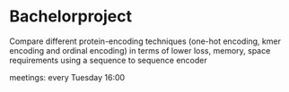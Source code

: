 # Bachelorproject
Compare different protein-encoding techniques (one-hot encoding, kmer encoding and ordinal encoding) in terms of lower loss, memory, space requirements using a sequence to sequence encoder

meetings: every Tuesday 16:00


